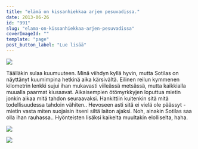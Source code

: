 ```yaml
---
title: "elämä on kissanhiekkaa arjen pesuvadissa."
date: 2013-06-26
id: "991"
slug: "elama-on-kissanhiekkaa-arjen-pesuvadissa"
coverImageId: ""
template: "page"
post_button_label: "Lue lisää"
---
```


[![](/images/Pesulla4.JPG)](http://3.bp.blogspot.com/-RC-Pw7btUfs/Ucsaw7t0C7I/AAAAAAAAGFY/RvTLpA909J8/s1600/Pesulla4.JPG)

Täälläkin sulaa kuumuuteen. Minä viihdyn kyllä hyvin, mutta Sotilas on näyttänyt kuumimpina hetkinä aika kärsivältä. Eilinen reilun kymmenen kilometrin lenkki sujui ihan mukavasti viileässä metsässä, mutta kaikkialla muualla paarmat kiusaavat. Aikaisempien ötömyrkkyjen loputtua mietin jonkin aikaa mitä tahdon seuraavaksi. Hankittiin kuitenkin sitä mitä todellisuudessa tahdoin vähiten.. Hevoseen asti sitä ei vielä ole päässyt - mietin vasta miten suojaisin itseni siltä laiton ajaksi. Noh, ainakin Sotilas saa olla ihan rauhassa.. Hyönteisten lisäksi kaikelta muultakin elolliselta, haha.

[![](/images/myrkky1.JPG)](http://2.bp.blogspot.com/-TRpi6TUeBJM/UcsayZ8kuTI/AAAAAAAAGF0/MowciE72v8E/s1600/myrkky1.JPG)

[![](/images/ak.png)](http://3.bp.blogspot.com/-UvIGbHpGj1s/UcsayY1-yUI/AAAAAAAAGFs/0wiyNfZzM2E/s1600/ak.png)
